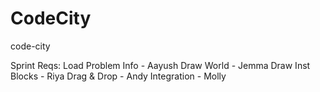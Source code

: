 # CodeCity
code-city

Sprint Reqs:
Load Problem Info - Aayush 
Draw World        - Jemma
Draw Inst Blocks  - Riya
Drag & Drop       - Andy
Integration       - Molly
